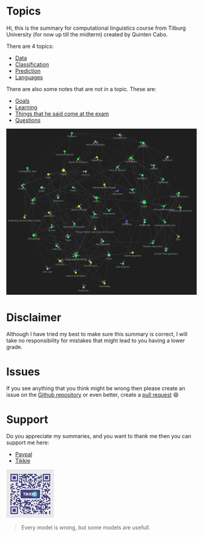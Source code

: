 # Topics 

Hi, this is the summary for computational linguistics course from Tilburg University (for now up till the midterm) created by Quinten Cabo. 

There are 4 topics:

- [Data](Data/index.md)
- [Classification](Classification/index.md)
- [Prediction](Prediction/index.md)
- [Languages](Languages/index.md)

There are also some notes that are not in a topic. These are:

- [Goals](Goals.md)
- [Learning](Learning.md)
- [Things that he said come at the exam](Things%20that%20he%20said%20come%20at%20the%20exam.md)
- [Questions](Questions.md)

![Pasted image 20220322123634](Pasted%20image%2020220322123634.webp)

# Disclaimer 
Although I have tried my best to make sure this summary is correct, I will take no responsibility for mistakes that might lead to you having a lower grade. 

# Issues 
If you see anything that you think might be wrong then please create an issue on the [Github repository](https://github.com/tintin10q/computational-linguistics-summary) or even better, create a [pull request](https://www.dataschool.io/how-to-contribute-on-github/) 😄 

# Support
Do you appreciate my summaries, and you want to thank me then you can support me
here: 

- [Paypal](https://www.paypal.me/quintencabo)
- [Tikkie](https://tikkie.me/pay/tvc88f91200qmq9fujar)


![Tikkie qr code valid till april 4](tikkies.webp)

>Every model is wrong, but some models are usefull.
